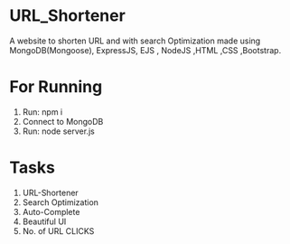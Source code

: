 # URL_Shortener
A website to shorten URL and with search Optimization made using MongoDB(Mongoose), ExpressJS, EJS , NodeJS ,HTML ,CSS ,Bootstrap.

# For Running
1. Run: npm i
2. Connect to MongoDB
3. Run: node server.js

# Tasks
1. URL-Shortener
2. Search Optimization
3. Auto-Complete
4. Beautiful UI
5. No. of URL CLICKS
